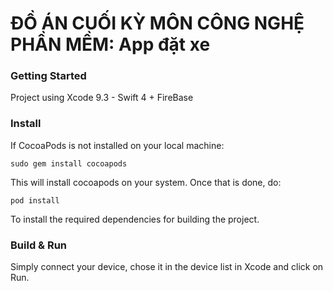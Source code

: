 # ĐỒ ÁN CUỐI KỲ MÔN CÔNG NGHỆ PHẦN MỀM: App đặt xe #

### Getting Started ###
Project using Xcode 9.3 - Swift 4 + FireBase

### Install ###

If CocoaPods is not installed on your local machine:

`sudo gem install cocoapods`

This will install cocoapods on your system. Once that is done, do:

`pod install`

To install the required dependencies for building the project.

### Build & Run ###

Simply connect your device, chose it in the device list in Xcode and click on Run.

